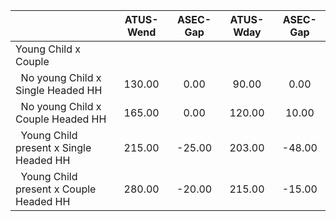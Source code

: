 
|                      |    ATUS-Wend |     ASEC-Gap |    ATUS-Wday |     ASEC-Gap |
| -------------------- | :----------: | :----------: | :----------: | :----------: |
| Young Child x Couple |              |              |              |              |
| &nbsp;&nbsp;No young Child x Single Headed HH |       130.00 |         0.00 |        90.00 |         0.00 |
| &nbsp;&nbsp;No young Child x Couple Headed HH |       165.00 |         0.00 |       120.00 |        10.00 |
| &nbsp;&nbsp;Young Child present x Single Headed HH |       215.00 |       -25.00 |       203.00 |       -48.00 |
| &nbsp;&nbsp;Young Child present x Couple Headed HH |       280.00 |       -20.00 |       215.00 |       -15.00 |

